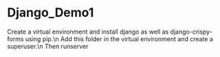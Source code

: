 # Django_Demo1

Create a virtual environment and install django as well as django-crispy-forms using pip.\n
Add this folder in the virtual environment and create a superuser.\n
Then runserver
